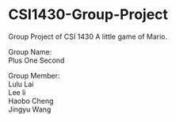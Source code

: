 # CSI1430-Group-Project
Group Project of CSI 1430
A little game of Mario.

Group Name:  
Plus One Second

Group Member:  
Lulu Lai  
Lee li  
Haobo Cheng  
Jingyu Wang  

